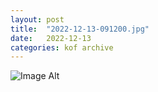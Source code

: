 ```yaml
---
layout:	post
title:	"2022-12-13-091200.jpg"
date:	2022-12-13
categories:	kof archive
---
```


![Image Alt](https://k0f.github.io/assets/2022-12-13-091200.jpg)